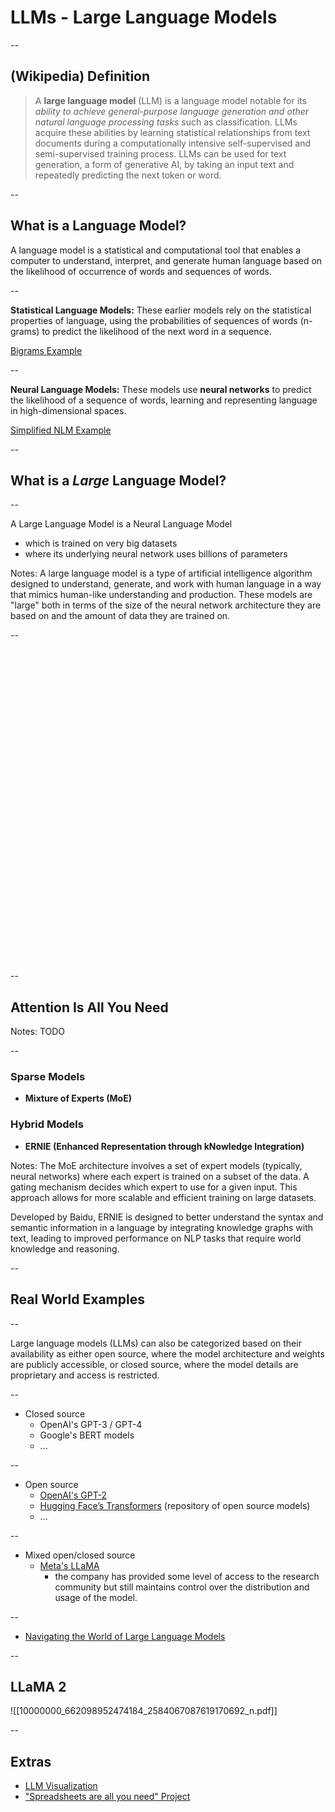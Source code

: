 # LLMs - Large Language Models

--

## (Wikipedia) Definition

> A **large language model** (LLM) is a language model notable for its *ability to achieve general-purpose language generation and other natural language processing tasks* such as classification. LLMs acquire these abilities by learning statistical relationships from text documents during a computationally intensive self-supervised and semi-supervised training process. LLMs can be used for text generation, a form of generative AI, by taking an input text and repeatedly predicting the next token or word.

--

## What is a Language Model?

A language model is a statistical and computational tool that enables a computer to understand, interpret, and generate human language based on the likelihood of occurrence of words and sequences of words. 

--

**Statistical Language Models:** These earlier models rely on the statistical properties of language, using the probabilities of sequences of words (n-grams) to predict the likelihood of the next word in a sequence.

[Bigrams Example](https://colab.research.google.com/drive/1ikJuNYOOliuy8tTl9csKuWDlVdHJhVQg?usp=sharing)

--

**Neural Language Models:** These models use **neural networks** to predict the likelihood of a sequence of words, learning and representing language in high-dimensional spaces. 

[Simplified NLM Example](https://colab.research.google.com/drive/1ON9CO6LUtX1mbDmYIq3Pt5mSqoxzGxPr?usp=sharing)

--

## What is a *Large* Language Model?

--

A Large Language Model is a Neural Language Model
- which is trained on very big datasets 
- where its underlying neural network uses billions of parameters

Notes:
A large language model is a type of artificial intelligence algorithm designed to understand, generate, and work with human language in a way that mimics human-like understanding and production. These models are "large" both in terms of the size of the neural network architecture they are based on and the amount of data they are trained on.

--


<div class="timeline" style="width: 100%; height: 500px"> <!-- {"url": "assets/timeline.json"} --> </div>

--

<!-- .slide: class="align-center" -->

## Attention Is All You Need

<div class="pdf"><!-- { "pdf": "assets/1706.03762.pdf" } --></div>

Notes: 
TODO

--

### Sparse Models

- **Mixture of Experts (MoE)**

### Hybrid Models

- **ERNIE (Enhanced Representation through kNowledge Integration)**

Notes:
The MoE architecture involves a set of expert models (typically, neural networks) where each expert is trained on a subset of the data. A gating mechanism decides which expert to use for a given input. This approach allows for more scalable and efficient training on large datasets.

Developed by Baidu, ERNIE is designed to better understand the syntax and semantic information in a language by integrating knowledge graphs with text, leading to improved performance on NLP tasks that require world knowledge and reasoning.


--

## Real World Examples

--

Large language models (LLMs) can also be categorized based on their availability as either open source, where the model architecture and weights are publicly accessible, or closed source, where the model details are proprietary and access is restricted.

--

- Closed source
	- OpenAI's GPT-3 / GPT-4
	- Google's BERT models
	- ...

--

- Open source
	- [OpenAI's GPT-2](https://github.com/openai/gpt-2)
	- [Hugging Face’s Transformers](https://huggingface.co/) (repository of open source models)
	- ...

--

- Mixed open/closed source
	- [Meta's LLaMA](https://github.com/Meta-Llama/llama)
		- the company has provided some level of access to the research community but still maintains control over the distribution and usage of the model.
	
--

- [Navigating the World of Large Language Models](https://www.bentoml.com/blog/navigating-the-world-of-large-language-models)

--

## LLaMA 2

![[10000000_662098952474184_2584067087619170692_n.pdf]]

--


## Extras

- [LLM Visualization](https://bbycroft.net/llm)
- ["Spreadsheets are all you need" Project](https://spreadsheets-are-all-you-need.ai)

